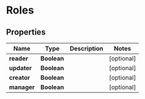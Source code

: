 
# Roles

## Properties
Name | Type | Description | Notes
------------ | ------------- | ------------- | -------------
**reader** | **Boolean** |  |  [optional]
**updater** | **Boolean** |  |  [optional]
**creator** | **Boolean** |  |  [optional]
**manager** | **Boolean** |  |  [optional]



